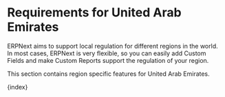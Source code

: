 <!-- add-breadcrumbs -->
# Requirements for United Arab Emirates

ERPNext aims to support local regulation for different regions in the world. In most cases, ERPNext is very flexible, so you can easily add Custom Fields and make Custom Reports support the regulation of your region.

This section contains region specific features for United Arab Emirates.

{index}
